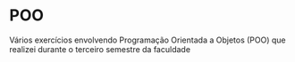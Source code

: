 # POO

Vários exercícios envolvendo Programação Orientada a Objetos (POO) que realizei durante o terceiro semestre da faculdade
